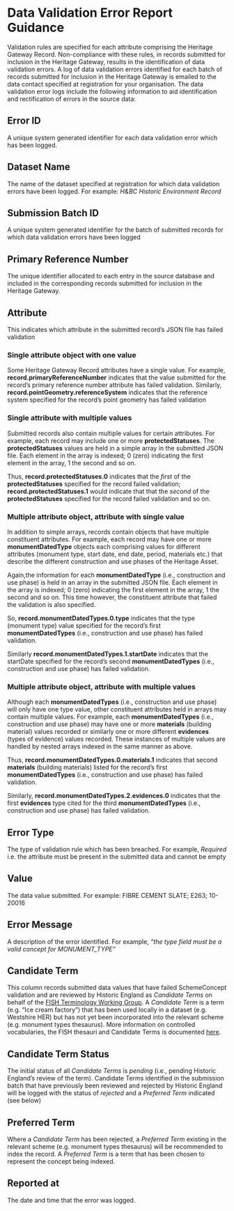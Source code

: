 # Data Validation Error Report Guidance

Validation rules are specified for each attribute comprising the Heritage Gateway Record. Non-compliance with these rules, in records submitted for inclusion in the Heritage Gateway, results in the identification of data validation errors.
A log of data validation errors identified for each batch of records submitted for inclusion in the Heritage Gateway is emailed to the data contact specified at registration for your organisation.
The data validation error logs include the following information to aid identification and rectification of errors in the source data:

## Error ID
A unique system generated identifier for each data validation error which has been logged.

## Dataset Name
The name of the dataset specified at registration for which data validation errors have been logged. For example: *H&BC Historic Environment Record*

## Submission Batch ID
A unique system generated identifier for the batch of submitted records for which data validation errors have been logged

## Primary Reference Number
The unique identifier allocated to each entry in the source database and included in the corresponding records submitted for inclusion in the Heritage Gateway.

## Attribute
This indicates which attribute in the submitted record’s JSON file has failed validation 

### Single attribute object with one value
Some Heritage Gateway Record attributes have a single value.
For example, **record.primaryReferenceNumber** indicates that the value submitted for the record’s primary reference number attribute  has failed validation.
Similarly, **record.pointGeometry.referenceSystem** indicates that the reference system specified for the record’s point geometry has failed validation

### Single attribute with multiple values
Submitted records also contain multiple values for certain attributes. 
For example, each record may include one or more **protectedStatuses**. The **protectedStatuses** values are held in a simple array in the submitted JSON file. Each element in the array is indexed; 0 (zero) indicating the first element in the array, 1 the second and so on.

Thus, **record.protectedStatuses.0** indicates that the *first* of the **protectedStatuses** specified for the record failed validation; **record.protectedStatuses.1** would indicate that that the *second* of the **protectedStatuses** specified for the record failed validation and so on.

### Multiple attribute object, attribute with single value
In addition to simple arrays, records contain objects that have multiple constituent attributes. For example, each record may have one or more **monumentDatedType** objects each comprising values for different attributes (monument type, start date, end date, period, materials etc.) that describe the different construction and use phases of the Heritage Asset.

Again,the information for each **monumentDatedType** (i.e., construction and use phase) is held in an array in the submitted JSON file. Each element in the array is indexed; 0 (zero) indicating the first element in the array, 1 the second and so on. This time however, the constituent attribute that failed the validation is also specified. 

So, **record.monumentDatedTypes.0.type** indicates that the type (monument type) value specified for the record’s first **monumentDatedTypes** (i.e., construction and use phase) has failed validation.

Similarly **record.monumentDatedTypes.1.startDate** indicates that the startDate specified for the record’s second **monumentDatedTypes** (i.e., construction and use phase) has failed validation.

### Multiple attribute object, attribute with multiple values

Although each **monumentDatedTypes** (i.e., construction and use phase) will only have one type value, other constituent attributes held in arrays may contain multiple values. For example, each **monumentDatedTypes** (i.e., construction and use phase) may have one or more **materials** (building material) values recorded or similarly one or more different **evidences** (types of evidence) values recorded. These instances of multiple values are handled by nested arrays indexed in the same manner as above.

Thus, **record.monumentDatedTypes.0.materials.1** indicates that second **materials** (building materials) listed for the record’s first **monumentDatedTypes** (i.e., construction and use phase) has failed validation.

Similarly, **record.monumentDatedTypes.2.evidences.0** indicates that the first **evidences** type cited for the third **monumentDatedTypes** (i.e., construction and use phase) has failed validation.

## Error Type
The type of validation rule which has been breached. For example, *Required* i.e. the attribute must be present in the submitted data and cannot be empty

## Value
The data value submitted. For example: FIBRE CEMENT SLATE; E263; 10-20016 

## Error Message
A description of the error identified. For example, *“the type field must be a valid concept for MONUMENT_TYPE”*

## Candidate Term
This column records submitted data values that have failed SchemeConcept validation and are reviewed by Historic England as *Candidate Terms* on behalf of the [FISH Terminology Working Group](https://heritage-standards.org.uk/working-groups/). A *Candidate Term* is a term (e.g. “Ice cream factory”) that has been used locally in a dataset (e.g. Westshire HER) but has not yet been incorporated into the relevant scheme (e.g. monument types thesaurus). More information on controlled vocabularies, the FISH thesauri and Candidate Terms is documented [here](https://heritage-standards.org.uk/terminology/).

## Candidate Term Status
The initial status of all *Candidate Terms* is *pending* (i.e., pending Historic England’s review of the term). Candidate Terms identified in the submission batch that have previously been reviewed and rejected by Historic England will be logged with the status of *rejected* and a *Preferred Term* indicated (see below)

## Preferred Term
Where a *Candidate Term* has been rejected, a *Preferred Term* existing in the relevant scheme (e.g. monument types thesaurus) will be recommended to index the record. A *Preferred Term* is a term that has been chosen to represent the concept being indexed. 

## Reported at
The date and time that the error was logged.
